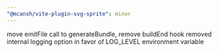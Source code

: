 ```yaml
---
"@mcansh/vite-plugin-svg-sprite": minor
---
```


move emitFile call to generateBundle, remove buildEnd hook
removed internal logging option in favor of LOG_LEVEL environment variable

